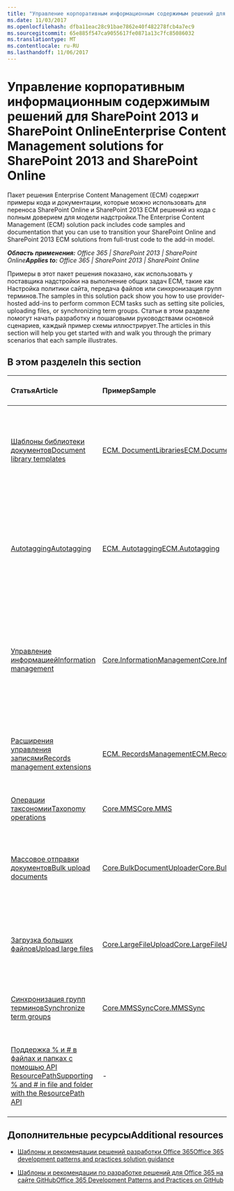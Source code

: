 ```yaml
---
title: "Управление корпоративным информационным содержимым решений для SharePoint 2013 и SharePoint Online"
ms.date: 11/03/2017
ms.openlocfilehash: dfba11eac28c91bae7862e40f482278fcb4a7ec9
ms.sourcegitcommit: 65e885f547ca9055617fe0871a13c7fc85086032
ms.translationtype: MT
ms.contentlocale: ru-RU
ms.lasthandoff: 11/06/2017
---
```

# <a name="enterprise-content-management-solutions-for-sharepoint-2013-and-sharepoint-online"></a><span data-ttu-id="7e8d3-102">Управление корпоративным информационным содержимым решений для SharePoint 2013 и SharePoint Online</span><span class="sxs-lookup"><span data-stu-id="7e8d3-102">Enterprise Content Management solutions for SharePoint 2013 and SharePoint Online</span></span>

<span data-ttu-id="7e8d3-103">Пакет решения Enterprise Content Management (ECM) содержит примеры кода и документации, которые можно использовать для переноса SharePoint Online и SharePoint 2013 ECM решений из кода с полным доверием для модели надстройки.</span><span class="sxs-lookup"><span data-stu-id="7e8d3-103">The Enterprise Content Management (ECM) solution pack includes code samples and documentation that you can use to transition your SharePoint Online and SharePoint 2013 ECM solutions from full-trust code to the add-in model.</span></span> 
    
<span data-ttu-id="7e8d3-104">_**Область применения:** Office 365 | SharePoint 2013 | SharePoint Online_</span><span class="sxs-lookup"><span data-stu-id="7e8d3-104">_**Applies to:** Office 365 | SharePoint 2013 | SharePoint Online_</span></span>

<span data-ttu-id="7e8d3-105">Примеры в этот пакет решения показано, как использовать у поставщика надстройки на выполнение общих задач ECM, такие как Настройка политики сайта, передача файлов или синхронизация групп терминов.</span><span class="sxs-lookup"><span data-stu-id="7e8d3-105">The samples in this solution pack show you how to use provider-hosted add-ins to perform common ECM tasks such as setting site policies, uploading files, or synchronizing term groups.</span></span> <span data-ttu-id="7e8d3-106">Статьи в этом разделе помогут начать разработку и пошаговыми руководствами основной сценариев, каждый пример схемы иллюстрирует.</span><span class="sxs-lookup"><span data-stu-id="7e8d3-106">The articles in this section will help you get started with and walk you through the primary scenarios that each sample illustrates.</span></span> 

## <a name="in-this-section"></a><span data-ttu-id="7e8d3-107">В этом разделе</span><span class="sxs-lookup"><span data-stu-id="7e8d3-107">In this section</span></span>

|<span data-ttu-id="7e8d3-108">**Статья**</span><span class="sxs-lookup"><span data-stu-id="7e8d3-108">**Article**</span></span>|<span data-ttu-id="7e8d3-109">**Пример**</span><span class="sxs-lookup"><span data-stu-id="7e8d3-109">**Sample**</span></span>|<span data-ttu-id="7e8d3-110">**Показано, как для...**</span><span class="sxs-lookup"><span data-stu-id="7e8d3-110">**Shows you how to...**</span></span>|
|:-----|:-----|:-----|
|[<span data-ttu-id="7e8d3-111">Шаблоны библиотеки документов</span><span class="sxs-lookup"><span data-stu-id="7e8d3-111">Document library templates</span></span>](Document-library-templates-sample-app-for-SharePoint.md)|[<span data-ttu-id="7e8d3-112">ECM. DocumentLibraries</span><span class="sxs-lookup"><span data-stu-id="7e8d3-112">ECM.DocumentLibraries</span></span>](https://github.com/SharePoint/PnP/tree/master/Samples/ECM.DocumentLibraries)|<span data-ttu-id="7e8d3-113">Реализуйте шаблон библиотеки пользовательских документов при создании библиотеки документов.</span><span class="sxs-lookup"><span data-stu-id="7e8d3-113">Implement a custom document library template when creating a document library.</span></span>  |
|[<span data-ttu-id="7e8d3-114">Autotagging</span><span class="sxs-lookup"><span data-stu-id="7e8d3-114">Autotagging</span></span>](Autotagging-sample-app-for-SharePoint.md)|[<span data-ttu-id="7e8d3-115">ECM. Autotagging</span><span class="sxs-lookup"><span data-stu-id="7e8d3-115">ECM.Autotagging</span></span>](https://github.com/SharePoint/PnP/tree/master/Samples/ECM.AutoTagging)|<span data-ttu-id="7e8d3-116">Автоматически помечать документы с помощью метаданных при создании документов или выгрузить в SharePoint.</span><span class="sxs-lookup"><span data-stu-id="7e8d3-116">Automatically tag documents with metadata when documents are created or uploaded to SharePoint.</span></span> |
|[<span data-ttu-id="7e8d3-117">Управление информацией</span><span class="sxs-lookup"><span data-stu-id="7e8d3-117">Information management</span></span>](Information-management-sample-app-for-SharePoint.md) | [<span data-ttu-id="7e8d3-118">Core.InformationManagement</span><span class="sxs-lookup"><span data-stu-id="7e8d3-118">Core.InformationManagement</span></span>](https://github.com/SharePoint/PnP/tree/master/Samples/Core.InformationManagement) |<span data-ttu-id="7e8d3-119">Получить или задать политики сайта для управления жизненным циклом сайта (закрытия и удаления сайтов после определенного периода времени).</span><span class="sxs-lookup"><span data-stu-id="7e8d3-119">Get or set site policies to manage the site lifecycle (closure and deletion of sites after a period of time).</span></span> |
|[<span data-ttu-id="7e8d3-120">Расширения управления записями</span><span class="sxs-lookup"><span data-stu-id="7e8d3-120">Records management extensions</span></span>](Records-management-extensions-sample-app-for-SharePoint.md)|[<span data-ttu-id="7e8d3-121">ECM. RecordsManagement</span><span class="sxs-lookup"><span data-stu-id="7e8d3-121">ECM.RecordsManagement</span></span>](https://github.com/SharePoint/PnP/tree/master/Samples/ECM.RecordsManagement) |<span data-ttu-id="7e8d3-122">Включить и изменить параметры управления записями на месте на сайтах и списках.</span><span class="sxs-lookup"><span data-stu-id="7e8d3-122">Enable and change in-place records management settings on your sites and lists.</span></span> |
|[<span data-ttu-id="7e8d3-123">Операции таксономии</span><span class="sxs-lookup"><span data-stu-id="7e8d3-123">Taxonomy operations</span></span>](Taxonomy-operations-sample-app-for-SharePoint.md)| [<span data-ttu-id="7e8d3-124">Core.MMS</span><span class="sxs-lookup"><span data-stu-id="7e8d3-124">Core.MMS</span></span>](https://github.com/SharePoint/PnP/tree/master/Samples/Core.MMS) |<span data-ttu-id="7e8d3-125">Создание и чтение данных таксономии.</span><span class="sxs-lookup"><span data-stu-id="7e8d3-125">Create and read taxonomy data.</span></span> |
|[<span data-ttu-id="7e8d3-126">Массовое отправки документов</span><span class="sxs-lookup"><span data-stu-id="7e8d3-126">Bulk upload documents</span></span>](Bulk-upload-documents-sample-app-for-SharePoint.md)| [<span data-ttu-id="7e8d3-127">Core.BulkDocumentUploader</span><span class="sxs-lookup"><span data-stu-id="7e8d3-127">Core.BulkDocumentUploader</span></span>](https://github.com/SharePoint/PnP/tree/master/Samples/Core.BulkDocumentUploader) |<span data-ttu-id="7e8d3-128">Массовое отправка документов для библиотек документов (в том числе OneDrive для бизнеса).</span><span class="sxs-lookup"><span data-stu-id="7e8d3-128">Bulk upload documents to document libraries (including OneDrive for Business).</span></span> |
|[<span data-ttu-id="7e8d3-129">Загрузка больших файлов</span><span class="sxs-lookup"><span data-stu-id="7e8d3-129">Upload large files</span></span>](Upload-large-files-sample-app-for-SharePoint.md)| [<span data-ttu-id="7e8d3-130">Core.LargeFileUpload</span><span class="sxs-lookup"><span data-stu-id="7e8d3-130">Core.LargeFileUpload</span></span>](https://github.com/SharePoint/PnP/tree/master/Samples/Core.LargeFileUpload) |<span data-ttu-id="7e8d3-131">Используйте различные методы для отправки больших файлов в библиотеку документов.</span><span class="sxs-lookup"><span data-stu-id="7e8d3-131">Use different methods to upload large files to a document library.</span></span> |
|[<span data-ttu-id="7e8d3-132">Синхронизация групп терминов</span><span class="sxs-lookup"><span data-stu-id="7e8d3-132">Synchronize term groups</span></span>](Synchronize-term-groups-sample-app-for-SharePoint.md)|[<span data-ttu-id="7e8d3-133">Core.MMSSync</span><span class="sxs-lookup"><span data-stu-id="7e8d3-133">Core.MMSSync</span></span>](https://github.com/SharePoint/PnP/tree/master/Samples/Core.MMSSync) | <span data-ttu-id="7e8d3-134">Синхронизация групп терминов несколько банков терминов.</span><span class="sxs-lookup"><span data-stu-id="7e8d3-134">Synchronize term groups across multiple term stores.</span></span>|
|[<span data-ttu-id="7e8d3-135">Поддержка % и # в файлах и папках с помощью API ResourcePath</span><span class="sxs-lookup"><span data-stu-id="7e8d3-135">Supporting % and # in file and folder with the ResourcePath API</span></span>](supporting-and-in-file-and-folder-with-the-resourcepath-api.md)| - | <span data-ttu-id="7e8d3-136">Руководство для разработчиков на обновленный поддержка % и # в файлов и папок.</span><span class="sxs-lookup"><span data-stu-id="7e8d3-136">Developer guidance on updated support for % and # in file and folders.</span></span>|

## <a name="additional-resources"></a><span data-ttu-id="7e8d3-137">Дополнительные ресурсы</span><span class="sxs-lookup"><span data-stu-id="7e8d3-137">Additional resources</span></span>
<span data-ttu-id="7e8d3-138"><a name="bk_addresources"> </a></span><span class="sxs-lookup"><span data-stu-id="7e8d3-138"></span></span>

-  [<span data-ttu-id="7e8d3-139">Шаблоны и рекомендации решений разработки Office 365</span><span class="sxs-lookup"><span data-stu-id="7e8d3-139">Office 365 development patterns and practices solution guidance</span></span>](Office-365-development-patterns-and-practices-solution-guidance.md)
    
-  [<span data-ttu-id="7e8d3-140">Шаблоны и рекомендации по разработке решений для Office 365 на сайте GitHub</span><span class="sxs-lookup"><span data-stu-id="7e8d3-140">Office 365 Development Patterns and Practices on GitHub</span></span>](https://github.com/SharePoint/PnP)
